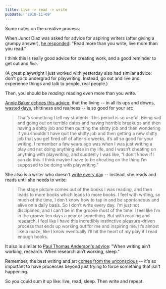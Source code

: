 ```yaml
---
title: Live -> read -> write
pubDate: '2018-11-09'
---
```


Some notes on the creative process:

When Junot Diaz was asked for advice for aspiring writers (after giving a grumpy answer), [he responded](https://littlevillagemag.com/interview-pulitzer-prize-winning-author-junot-diaz-talks-immigration-civic-responsibility-ahead-of-visit/): "Read more than you write, live more than you read."

I think this is really good advice for creating work, and a good reminder to get out and _live_.

(A great playwright I just worked with yesterday also had similar advice: don't go to undergrad for playwriting. Instead, go out and live and experience things and talk to people, real people.)

Then, you should be _reading_: reading even more than you write.

[Annie Baker echoes this advice](https://www.interviewmagazine.com/culture/annie-baker), that the living -- in all its ups and downs, [wasted days](/wasted), shittiness and realness -- is so good for your art:

> That’s something I tell my students: This period is so useful. Being sad and going out on terrible dates and having horrible breakups and then having a shitty job and then quitting the shitty job and then wondering if you shouldn’t have quit the shitty job and then getting a new shitty job that you get fired off of after six weeks, it’s all so good for your writing. I remember a few years ago was when I was just writing a play and not doing anything else in my life, and I wasn’t cheating on anything with playwriting, and suddenly I was like, “I don’t know if I can do this. I think maybe I have to be cheating on the thing I’m supposed to be doing with playwriting.”

She also is a writer who doesn't [write every day](/quantityvquality) -- instead, she reads and reads until she needs to write:

> The stage picture comes out of the books I was reading, and then leads to more books which leads to more books. I feel with writing, so much of the time, I don’t know how to tap in and be spontaneous and alive on a daily basis. So I don’t write every day. I’m just not disciplined, and I can’t be in the groove most of the time. I feel like I’m in the groove ten days a year or something. But with reading and research, I feel like I have this incredibly instinctive pleasure-driven process that ends up working out for me and inspiring me. It’s almost like a maze, like I know eventually I’ll hit the heart of my play if I read enough books.

It also is similar to [Paul Thomas Anderson's advice](http://www.latimes.com/entertainment/envelope/la-en-mn-paul-thomas-anderson-phantom-thread-oscars-20180220-htmlstory.html): "When writing ain’t working, research. When research ain’t working, sleep."

Remember, the best writing and art [comes from the unconscious](/artrisk) -- it's so important to have processes beyond just trying to force something that isn't happening.

So you could sum it up like: live, read, sleep. Then write and repeat.
